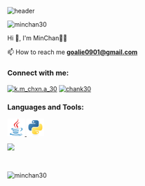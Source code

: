 ![header](https://capsule-render.vercel.app/api?type=waving&&height=200&section=header&text=MinChan&fontSize=70&color=timeGradient&fontAlign=50&fontAlignY=40)

<p align="left"> <img src="https://komarev.com/ghpvc/?username=minchan30&label=Profile%20views&color=0e75b6&style=flat" alt="minchan30" /> </p>

Hi 👋, I'm MinChan🧑‍💻</h1>

📫 How to reach me **goalie0901@gmail.com**

<h3 align="left">Connect with me:</h3>
<p align="left">
<a href="https://instagram.com/k.m_chxn.a_30" target="blank"><img align="center" src="https://raw.githubusercontent.com/rahuldkjain/github-profile-readme-generator/master/src/images/icons/Social/instagram.svg" alt="k.m_chxn.a_30" height="30" width="40" /></a>
<a href="https://discord.gg/chank30" target="blank"><img align="center" src="https://raw.githubusercontent.com/rahuldkjain/github-profile-readme-generator/master/src/images/icons/Social/discord.svg" alt="chank30" height="30" width="40" /></a>
</p>

<h3 align="left">Languages and Tools:</h3>
<p align="left"> <a href="https://www.java.com" target="_blank" rel="noreferrer"> <img src="https://raw.githubusercontent.com/devicons/devicon/master/icons/java/java-original.svg" alt="java" width="40" height="40"/> </a> <a href="https://www.python.org" target="_blank" rel="noreferrer"> <img src="https://raw.githubusercontent.com/devicons/devicon/master/icons/python/python-original.svg" alt="python" width="40" height="40"/> </a> </p>

<p><img src="https://github-readme-stats.vercel.app/api/top-langs?username=minchan30&show_icons=true&locale=en&layout=compact" /></p>

<br>

<p><img src="https://github-readme-stats.vercel.app/api?username=minchan30&show_icons=true&locale=en" alt="minchan30" /></p>
